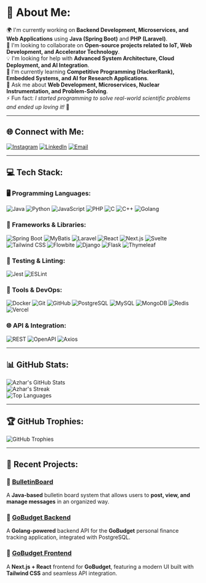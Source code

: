 # 💫 About Me:
🌍 I'm currently working on **Backend Development, Microservices, and Web Applications** using **Java (Spring Boot)** and **PHP (Laravel)**.<br>
🤝 I'm looking to collaborate on **Open-source projects related to IoT, Web Development, and Accelerator Technology**.<br>
💡 I'm looking for help with **Advanced System Architecture, Cloud Deployment, and AI Integration**.<br>
🌱 I'm currently learning **Competitive Programming (HackerRank), Embedded Systems, and AI for Research Applications**.<br>
💬 Ask me about **Web Development, Microservices, Nuclear Instrumentation, and Problem-Solving**.<br>
⚡ Fun fact: *I started programming to solve real-world scientific problems and ended up loving it!* 🚀  

---

## 🌐 Connect with Me:
[![Instagram](https://img.shields.io/badge/Instagram-%23E4405F.svg?logo=Instagram&logoColor=white)](https://www.instagram.com/azhar_z01/) 
[![LinkedIn](https://img.shields.io/badge/LinkedIn-%230077B5.svg?logo=linkedin&logoColor=white)](https://www.linkedin.com/in/azhar-abdul-a-la-a02449217/) 
[![Email](https://img.shields.io/badge/Email-D14836?logo=gmail&logoColor=white)](mailto:azhar.ala99@gmail.com)  

---

## 💻 Tech Stack:

### 🖥️ Programming Languages:
![Java](https://img.shields.io/badge/Java-%23ED8B00.svg?style=flat&logo=openjdk&logoColor=white)
![Python](https://img.shields.io/badge/Python-3670A0?style=flat&logo=python&logoColor=ffdd54)
![JavaScript](https://img.shields.io/badge/JavaScript-%23323330.svg?style=flat&logo=javascript&logoColor=%23F7DF1E)
![PHP](https://img.shields.io/badge/PHP-%23777BB4.svg?style=flat&logo=php&logoColor=white)
![C](https://img.shields.io/badge/C-%2300599C.svg?style=flat&logo=c&logoColor=white)
![C++](https://img.shields.io/badge/C++-%2300599C.svg?style=flat&logo=c%2B%2B&logoColor=white)
![Golang](https://img.shields.io/badge/Go-%2300ADD8.svg?style=flat&logo=go&logoColor=white)

### 🚀 Frameworks & Libraries:
![Spring Boot](https://img.shields.io/badge/Spring%20Boot-%236DB33F.svg?style=flat&logo=spring&logoColor=white)
![MyBatis](https://img.shields.io/badge/MyBatis-%23D87519.svg?style=flat&logoColor=white)
![Laravel](https://img.shields.io/badge/Laravel-%23FF2D20.svg?style=flat&logo=laravel&logoColor=white)
![React](https://img.shields.io/badge/React-%2320232a.svg?style=flat&logo=react&logoColor=%2361DAFB)
![Next.js](https://img.shields.io/badge/Next.js-%23000000.svg?style=flat&logo=next.js&logoColor=white)
![Svelte](https://img.shields.io/badge/Svelte-%23FF3E00.svg?style=flat&logo=svelte&logoColor=white)
![Tailwind CSS](https://img.shields.io/badge/Tailwind_CSS-%2338B2AC.svg?style=flat&logo=tailwind-css&logoColor=white)
![Flowbite](https://img.shields.io/badge/Flowbite-%23007bff.svg?style=flat&logoColor=white)
![Django](https://img.shields.io/badge/Django-%23092E20.svg?style=flat&logo=django&logoColor=white)
![Flask](https://img.shields.io/badge/Flask-%23000.svg?style=flat&logo=flask&logoColor=white)
![Thymeleaf](https://img.shields.io/badge/Thymeleaf-%23005F0F.svg?style=flat&logo=thymeleaf&logoColor=white)

### 🧪 Testing & Linting:
![Jest](https://img.shields.io/badge/Jest-C21325.svg?style=flat&logo=jest&logoColor=white)
![ESLint](https://img.shields.io/badge/ESLint-4B32C3?style=flat&logo=eslint&logoColor=white)

### 🔧 Tools & DevOps:
![Docker](https://img.shields.io/badge/Docker-%230db7ed.svg?style=flat&logo=docker&logoColor=white)
![Git](https://img.shields.io/badge/Git-%23F05033.svg?style=flat&logo=git&logoColor=white)
![GitHub](https://img.shields.io/badge/GitHub-%23121011.svg?style=flat&logo=github&logoColor=white)
![PostgreSQL](https://img.shields.io/badge/PostgreSQL-%23336791.svg?style=flat&logo=postgresql&logoColor=white)
![MySQL](https://img.shields.io/badge/MySQL-4479A1.svg?style=flat&logo=mysql&logoColor=white)
![MongoDB](https://img.shields.io/badge/MongoDB-%234ea94b.svg?style=flat&logo=mongodb&logoColor=white)
![Redis](https://img.shields.io/badge/Redis-%23DD0031.svg?style=flat&logo=redis&logoColor=white)
![Vercel](https://img.shields.io/badge/Vercel-%23000000.svg?style=flat&logo=vercel&logoColor=white)

### 🌐 API & Integration:
![REST](https://img.shields.io/badge/REST-005571?style=flat)
![OpenAPI](https://img.shields.io/badge/OpenAPI-%230095d5.svg?style=flat&logo=openapiinitiative&logoColor=white)
![Axios](https://img.shields.io/badge/Axios-5A29E4.svg?style=flat&logo=axios&logoColor=white)

---

## 📊 GitHub Stats:
![Azhar's GitHub Stats](https://github-readme-stats.vercel.app/api?username=Ajax-Z01&theme=dark&hide_border=false&include_all_commits=true&count_private=true)  
![Azhar's Streak](https://nirzak-streak-stats.vercel.app/?user=Ajax-Z01&theme=dark&hide_border=false)  
![Top Languages](https://github-readme-stats.vercel.app/api/top-langs/?username=Ajax-Z01&theme=dark&hide_border=false&include_all_commits=true&count_private=true&layout=compact)  

---

## 🏆 GitHub Trophies:
![GitHub Trophies](https://github-profile-trophy.vercel.app/?username=Ajax-Z01&theme=default_repocard&no-frame=false&no-bg=true&margin-w=4)

---

## 🚀 Recent Projects:
### 🔹 [BulletinBoard](https://github.com/Ajax-Z01/bulletinboard)
A **Java-based** bulletin board system that allows users to **post, view, and manage messages** in an organized way.

### 🔹 [GoBudget Backend](https://github.com/Ajax-Z01/gobudget-backend)
A **Golang-powered** backend API for the **GoBudget** personal finance tracking application, integrated with PostgreSQL.

### 🔹 [GoBudget Frontend](https://github.com/Ajax-Z01/gobudget-frontend)
A **Next.js + React** frontend for **GoBudget**, featuring a modern UI built with **Tailwind CSS** and seamless API integration.
